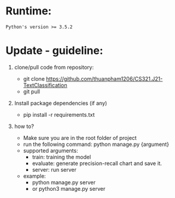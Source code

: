 # Runtime:
    Python's version >= 3.5.2

# Update - guideline:
1. clone/pull code from repository:
    - git clone https://github.com/thuanpham1206/CS321.J21-TextClassification
    - git pull

2. Install package dependencies (if any)
    - pip install -r requirements.txt

3. how to?
    - Make sure you are in the root folder of project
    - run the following command: python manage.py {argument}
    - supported arguments:
        + train: training the model
        + evaluate: generate precision-recall chart and save it.
        + server: run server
    - example:
        + python manage.py server
        + or python3 manage.py server
